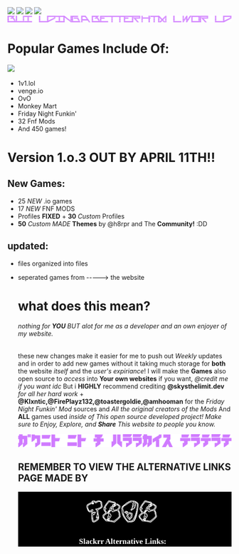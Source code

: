 ![](https://github.com/uslackrr/uslackrr.github.io/blob/main/images/README/title-white.png)
![](https://github.com/uslackrr/uslackrr.github.io/blob/main/images/README/title.png)
![](https://github.com/uslackrr/uslackrr.github.io/blob/main/images/README/header.png)
[![](https://github.com/uslackrr/uslackrr.github.io/blob/main/images/README/selenite.png)](https://github.com/repositoryrepos/Game-Library)
![](https://github.com/repositoryrepos/repositoryrepos/blob/main/images/quote.png)
# Popular Games Include Of:
  [![](https://github.com/uslackrr/v1-o-3/blob/main/images/README/popular-games.png)](https://ublockedslackrr.github.io./games/venge/index.html)
- 1v1.lol
- venge.io
- OvO
- Monkey Mart
- Friday Night Funkin'
- 32 Fnf Mods
- And 450 games!

# Version 1.o.3 OUT BY APRIL 11TH!!
## New Games:
- 25 *NEW* .io games
- 17 *NEW* FNF MODS
- Profiles **FIXED** + **30** *Custom* Profiles
- **50** *Custom MADE* **Themes** by @h8rpr and The **Community!** :DD
## updated:
- files organized into files
- seperated games from -----> the website
  # what does this mean?
  ###### nothing for **YOU** *BUT* alot for me as a developer and an own enjoyer of my website.
  these new changes make it easier for me to push out *Weekly* updates and in order to add new games without it taking much storage for **both** the website *itself*
  and the *user's expiriance*!
  I will make the **Games** also open source to *access* into **Your own websites** if you want, *@credit me if you want idc* But i **HIGHLY** recommend crediting 
  **@skysthelimit.dev** *for all her hard work* + **@Klxntic,@FirePlayz132,@toastergoldie,@amhooman** for the *Friday Night Funkin' Mod* sources and *All the original creators of the Mods* 
  And 
  **ALL** games used *inside of 
  This open source developed project! Make sure to Enjoy, *Explore*, *and **Share** This website to people you know.**
  
  ![](https://github.com/repositoryrepos/repositoryrepos/blob/main/images/wow.png)

  ## REMEMBER TO VIEW THE ALTERNATIVE LINKS PAGE MADE BY
  [![](https://github.com/uslackrr/uslackrr/blob/main/TSOS%20-%20The%20Site%20Of%20Sites.png)](https://thesiteofsites.github.io./)

